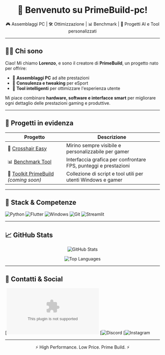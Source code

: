 <h1 align="center">👋 Benvenuto su PrimeBuild-pc!</h1>

<p align="center">
🎮 Assemblaggi PC | 🛠️ Ottimizzazione | 📊 Benchmark | 🧠 Progetti AI e Tool personalizzati  
</p>

---

## 🧑‍💻 Chi sono

Ciao! Mi chiamo **Lorenzo**, e sono il creatore di **PrimeBuild**, un progetto nato per offrire:
- 🧩 **Assemblaggi PC** ad alte prestazioni
- 🧠 **Consulenza e tweaking** per eSport
- 🧪 **Tool intelligenti** per ottimizzare l'esperienza utente

Mi piace combinare **hardware, software e interfacce smart** per migliorare ogni dettaglio delle prestazioni gaming e produttive.

---

## 🚀 Progetti in evidenza

| Progetto | Descrizione |
|---------|-------------|
| 🎯 [Crosshair Easy](https://github.com/PrimeBuild-pc/Crosshair-Easy) | Mirino sempre visibile e personalizzabile per gamer |
| 📊 [Benchmark Tool](https://github.com/PrimeBuild-pc/BenchmarkTool) | Interfaccia grafica per confrontare FPS, punteggi e prestazioni |
| 🧰 [Toolkit PrimeBuild](https://github.com/PrimeBuild-pc/Toolkit) *(coming soon)* | Collezione di script e tool utili per utenti Windows e gamer |

---

## 🧵 Stack & Competenze

![Python](https://img.shields.io/badge/-Python-3776AB?logo=python&logoColor=white&style=for-the-badge)
![Flutter](https://img.shields.io/badge/-Flutter-02569B?logo=flutter&logoColor=white&style=for-the-badge)
![Windows](https://img.shields.io/badge/-Windows-0078D6?logo=windows&logoColor=white&style=for-the-badge)
![Git](https://img.shields.io/badge/-Git-F05032?logo=git&logoColor=white&style=for-the-badge)
![Streamlit](https://img.shields.io/badge/-Streamlit-FF4B4B?logo=streamlit&logoColor=white&style=for-the-badge)

---

## 📈 GitHub Stats

<p align="center">
  <img src="https://github-readme-stats.vercel.app/api?username=PrimeBuild-pc&show_icons=true&theme=tokyonight" alt="GitHub Stats"/>
</p>
<p align="center">
  <img src="https://github-readme-stats.vercel.app/api/top-langs/?username=PrimeBuild-pc&layout=compact&theme=tokyonight" alt="Top Languages"/>
</p>

---

## 🔗 Contatti & Social

[![Email](primebuild.official@gmail.com)
[![Discord](https://discord.gg/ERUwSxE79q)
[![Instagram](https://www.instagram.com/prime_build_/)

---

<p align="center">⚡ High Performance. Low Price. Prime Build. ⚡</p>
